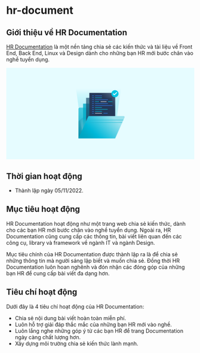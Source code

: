 # hr-document

## Giới thiệu về HR Documentation

[HR Documentation](https://hrpenci.site) là một nền tảng chia sẻ các kiến thức
và tài liệu về Front End, Back End, Linux và Design dành cho những bạn HR mới
bước chân vào nghề tuyển dụng.

![Documentation Card](./public/static/documentation-card.png)

## Thời gian hoạt động

- Thành lập ngày 05/11/2022.

## Mục tiêu hoạt động

HR Documentation hoạt động như một trang web chia sẻ kiến thức, dành cho các bạn
HR mới bước chân vào nghề tuyển dụng. Ngoài ra, HR Documentation cũng cung cấp
các thông tin, bài viết liên quan đến các công cụ, library và framework về ngành
IT và ngành Design.

Mục tiêu chính của HR Documentation được thành lập ra là để chia sẻ những thông
tin mà người sáng lập biết và muốn chia sẻ. Đồng thời HR Documentation luôn hoan
nghênh và đón nhận các đóng góp của những bạn HR để cung cấp bài viết đa dạng
hơn.

## Tiêu chí hoạt động

Dưới đây là 4 tiêu chí hoạt động của HR Documentation:

- Chia sẻ nội dung bài viết hoàn toàn miễn phí.
- Luôn hỗ trợ giải đáp thắc mắc của những bạn HR mới vào nghề.
- Luôn lắng nghe những góp ý từ các bạn HR để trang Documentation ngày càng chất
  lượng hơn.
- Xây dựng môi trường chia sẻ kiến thức lành mạnh.
